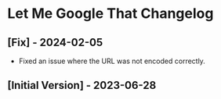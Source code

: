 # Let Me Google That Changelog

## [Fix] - 2024-02-05

- Fixed an issue where the URL was not encoded correctly.

## [Initial Version] - 2023-06-28
